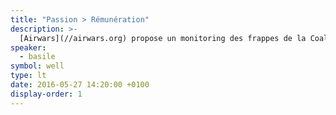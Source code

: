 ```yaml
---
title: "Passion > Rémunération"
description: >-
  [Airwars](//airwars.org) propose un monitoring des frappes de la Coalition en Irak et Syrie et des enquêtes sur les cas de victimes civiles potentielles. Être bénévole permet de donner plus de sens et de fierté à sa vie.
speaker:
  - basile
symbol: well
type: lt
date: 2016-05-27 14:20:00 +0100
display-order: 1
---
```

